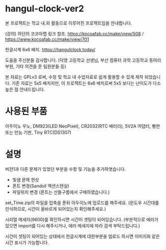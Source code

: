 # hangul-clock-ver2

본 프로젝트는 학교 내.외 활동으로 이루어진 프로젝트임을 안내합니다.

(강의) 하단의 코코아팹 링크 참조.
https://kocoafab.cc/make/view/508 / https://www.kocoafab.cc/make/view/701

한글시계 6x6 배치.
https://hangulclock.today/

도움을 주신분들 감사합니다. (덕영 고등학교 선생님, 부산 컴퓨터 과학 고등학교 동아리 부원, 기타 의견을 준 팀원분들 등)

본 자료는 GPLv3 로써, 수정 및 학교 내 수업자료로 쉽게 활용할 수 있게 제작 되었습니다.
기존 자료는 5x5 배치지만, 이 프로젝트는 6x6 배치로써 5x5 보다는 난이도가 다소 높은 점 안내드립니다.

# 사용된 부품
아두이노 우노,
DM923(LED NeoPixel), 
CR2032(RTC 배터리),
5V2A 어댑터,
빵판 또는 만능 기판,
Tiny RTC(DS1307)

# 설명
버전1과 다른 문제가 있었던 부분을 수정 및 기능을 추가하엿습니다.
- 빛샘 문제 현상
- 폰트 변경(Sandoll 액션스텐실)
- 파일위치 변경
(폰트는 산돌구름에서 구매하였습니다.)

set_Time.zip의 파일을 압축을 푼뒤 아두이노에 업로드를 해주세요.
(윈도우 시간대를 인식하므로, 시간이 올바르게 되어있는지 확인해주세요.)

시리얼 메세지(9600)를 확인하시면 시간이 셋팅이 되어있습니다.
(부분적으로 에러가 있으면 import를 다시 해주시거나, 에러 메세지에 따라 검색 부탁드립니다.)

시간이 셋팅이 되어있는 상태에서 한글시계에 대한부분을 업로드 하시면 이미지와 같은 시간 표시가 가능합니다.
